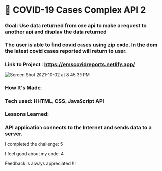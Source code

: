 # 🦠 COVID-19 Cases Complex API 2

### Goal: Use data returned from one api to make a request to another api and display the data returned

### The user is able to find covid cases  using zip code. In the dom the latest covid cases reported will return to user.
### Link to Project : https://emscovidreports.netlify.app/
![Screen Shot 2021-10-02 at 8 45 39 PM](https://user-images.githubusercontent.com/89624071/135736048-e20b1459-f5a2-491e-a2c3-169eac146b8f.png)

### How It's Made: 
  <h3>Tech used: 
HHTML, CSS, JavaScript API</h3>
  
### Lessons Learned:
<h3>API application connects to the Internet and sends data to a server.</h3>


I completed the challenge: 5

I feel good about my code: 4

Feedback is always appreciated !!!

